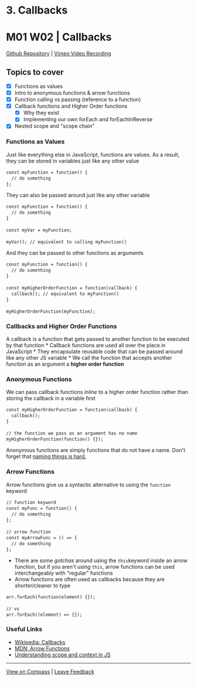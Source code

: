 # 3. Callbacks

# M01 W02 | Callbacks

[Github Repository](https://mandrillapp.com/track/click/30244704/github.com?p=eyJzIjoiZl85VWdVUDBPZG5VY3A4QkVJMkN2NmhZTzh3IiwidiI6MSwicCI6IntcInVcIjozMDI0NDcwNCxcInZcIjoxLFwidXJsXCI6XCJodHRwczpcXFwvXFxcL2dpdGh1Yi5jb21cXFwvQWxmcmVkbzA4XFxcL0NvaG9ydC1KdW5lLTEyLTIwMjNcIixcImlkXCI6XCIzYjk3YTY1YzI4NDk0ZWM0OWYzMjhiYTFkNDRhOGJmY1wiLFwidXJsX2lkc1wiOltcImEzNDZhZTc5NzY5NjVmMWFmMzI2YTBhMmFjMTU0YjNmMTBkYmMzNDJcIl19In0) | [Vimeo Video Recording](https://mandrillapp.com/track/click/30244704/vimeo.com?p=eyJzIjoiSjhGMUZBaXlPS2hiYi1Bb1RjcWV4bzk3NmRZIiwidiI6MSwicCI6IntcInVcIjozMDI0NDcwNCxcInZcIjoxLFwidXJsXCI6XCJodHRwczpcXFwvXFxcL3ZpbWVvLmNvbVxcXC84MzkzMjk0OTBcXFwvYzRmYmI5NzIxYz9zaGFyZT1jb3B5XCIsXCJpZFwiOlwiM2I5N2E2NWMyODQ5NGVjNDlmMzI4YmExZDQ0YThiZmNcIixcInVybF9pZHNcIjpbXCI1MTljOWRlOGI4Y2RhZmRjNzQ2NzY1OTlmZmY1ZTY4YmQ1NjVkZjY3XCJdfSJ9)

## Topics to cover

- [X] Functions as values
- [X] Intro to anonymous functions & arrow functions
- [X] Function calling vs passing (reference to a function)
- [X] Callback functions and Higher Order functions
   - [X] Why they exist
   - [X] Implementing our own forEach and forEachInReverse
- [X] Nested scope and "scope chain"

### Functions as Values

Just like everything else in JavaScript, functions are values. As a result, they can be stored in variables just like any other value

```other
const myFunction = function() {
  // do something
};
```

They can also be passed around just like any other variable

```other
const myFunction = function() {
  // do something
}

const myVar = myFunction;

myVar(); // equivalent to calling myFunction()
```

And they can be passed to other functions as arguments

```other
const myFunction = function() {
  // do something
}

const myHigherOrderFunction = function(callback) {
  callback(); // equivalent to myFunction()
}

myHigherOrderFunction(myFunction);
```

### Callbacks and Higher Order Functions

A callback is a function that gets passed to another function to be executed by that function * Callback functions are used all over the place in JavaScript * They encapsulate reusable code that can be passed around like any other JS variable * We call the function that accepts another function as an argument a **higher order function**

### Anonymous Functions

We can pass callback functions *inline* to a higher order function rather than storing the callback in a variable first

```other
const myHigherOrderFunction = function(callback) {
  callback();
}

// the function we pass as an argument has no name
myHigherOrderFunction(function() {});
```

Anonymous functions are simply functions that do not have a name. Don't forget that [naming things is hard.](https://mandrillapp.com/track/click/30244704/martinfowler.com?p=eyJzIjoiVW9IWUVLUHRieWFZTzNrd3hFUklHZWxVSFN3IiwidiI6MSwicCI6IntcInVcIjozMDI0NDcwNCxcInZcIjoxLFwidXJsXCI6XCJodHRwczpcXFwvXFxcL21hcnRpbmZvd2xlci5jb21cXFwvYmxpa2lcXFwvVHdvSGFyZFRoaW5ncy5odG1sXCIsXCJpZFwiOlwiM2I5N2E2NWMyODQ5NGVjNDlmMzI4YmExZDQ0YThiZmNcIixcInVybF9pZHNcIjpbXCJiODBhMTA3OTZlNzA1YTgyZjU3Mjg3M2Q3NmU4ODYzZjZjNzUyOWQ2XCJdfSJ9)

### Arrow Functions

Arrow functions give us a syntactic alternative to using the `function` keyword

```other
// function keyword
const myFunc = function() {
  // do something
};

// arrow function
const myArrowFunc = () => {
  // do something
};
```

- There are some *gotchas* around using the `this`keyword inside an arrow function, but if you aren't using `this`, arrow functions can be used interchangeably with "regular" functions
- Arrow functions are often used as callbacks because they are shorter/cleaner to type

```other
arr.forEach(function(element) {});

// vs
arr.forEach((element) => {});
```

### Useful Links

- [Wikipedia: Callbacks](https://mandrillapp.com/track/click/30244704/en.wikipedia.org?p=eyJzIjoicHJZb1FHdUJZOHczcWl6U0M2WUdzdGRpTEpJIiwidiI6MSwicCI6IntcInVcIjozMDI0NDcwNCxcInZcIjoxLFwidXJsXCI6XCJodHRwczpcXFwvXFxcL2VuLndpa2lwZWRpYS5vcmdcXFwvd2lraVxcXC9DYWxsYmFja18oY29tcHV0ZXJfcHJvZ3JhbW1pbmcpXCIsXCJpZFwiOlwiM2I5N2E2NWMyODQ5NGVjNDlmMzI4YmExZDQ0YThiZmNcIixcInVybF9pZHNcIjpbXCI3OTNjOWYxNTgzNzYyMzY5ZDYzYjU3MGM4NjM5YTBiNWMxMGFmMmU5XCJdfSJ9)
- [MDN: Arrow Functions](https://mandrillapp.com/track/click/30244704/developer.mozilla.org?p=eyJzIjoiVTdDWVJ5VTY2MUlTUEgtc3hXYVJGRWxjV0tJIiwidiI6MSwicCI6IntcInVcIjozMDI0NDcwNCxcInZcIjoxLFwidXJsXCI6XCJodHRwczpcXFwvXFxcL2RldmVsb3Blci5tb3ppbGxhLm9yZ1xcXC9lbi1VU1xcXC9kb2NzXFxcL1dlYlxcXC9KYXZhU2NyaXB0XCIsXCJpZFwiOlwiM2I5N2E2NWMyODQ5NGVjNDlmMzI4YmExZDQ0YThiZmNcIixcInVybF9pZHNcIjpbXCJjOTE5NmQwNTlkNDM1OThjZjJhZWVmYmY4OTc0NWJmYjYwNDEyYzhkXCJdfSJ9)
- [Understanding scope and context in JS](https://mandrillapp.com/track/click/30244704/ryanmorr.com?p=eyJzIjoiNGNJdXprM05SVlVWVUItV21Lanh2T1F1UGlnIiwidiI6MSwicCI6IntcInVcIjozMDI0NDcwNCxcInZcIjoxLFwidXJsXCI6XCJodHRwOlxcXC9cXFwvcnlhbm1vcnIuY29tXFxcL3VuZGVyc3RhbmRpbmctc2NvcGUtYW5kLWNvbnRleHQtaW4tamF2YXNjcmlwdFxcXC9cIixcImlkXCI6XCIzYjk3YTY1YzI4NDk0ZWM0OWYzMjhiYTFkNDRhOGJmY1wiLFwidXJsX2lkc1wiOltcImYxNjI2ZTQ3YWIyZjY4ODFlNGNiOTgyMjdhMTRjYzUxY2FmN2MyZjhcIl19In0)

---

[View on Compass](https://mandrillapp.com/track/click/30244704/flex-web.compass.lighthouselabs.ca?p=eyJzIjoib2taVUJlWXd1VHViWWlwdi1xci1JN2luN01JIiwidiI6MSwicCI6IntcInVcIjozMDI0NDcwNCxcInZcIjoxLFwidXJsXCI6XCJodHRwOlxcXC9cXFwvZmxleC13ZWIuY29tcGFzcy5saWdodGhvdXNlbGFicy5jYVxcXC9hY3Rpdml0aWVzXFxcLzIxN1xcXC9sZWN0dXJlc1xcXC84MzlcIixcImlkXCI6XCIzYjk3YTY1YzI4NDk0ZWM0OWYzMjhiYTFkNDRhOGJmY1wiLFwidXJsX2lkc1wiOltcImZiYWM3MTQ2MWU0ZDE3NDcyNjAwYWE3NWUxNmYwM2Y0NThjN2JkZmZcIl19In0) | [Leave Feedback](https://mandrillapp.com/track/click/30244704/flex-web.compass.lighthouselabs.ca?p=eyJzIjoidGVYek1RZ05KZHA2aGpwMmdxQlM3cnlRcUVJIiwidiI6MSwicCI6IntcInVcIjozMDI0NDcwNCxcInZcIjoxLFwidXJsXCI6XCJodHRwOlxcXC9cXFwvZmxleC13ZWIuY29tcGFzcy5saWdodGhvdXNlbGFicy5jYVxcXC9mZWVkYmFja3NcIixcImlkXCI6XCIzYjk3YTY1YzI4NDk0ZWM0OWYzMjhiYTFkNDRhOGJmY1wiLFwidXJsX2lkc1wiOltcImY2MmI4ZGI4YWE0MmQxYTYxNDI0M2M0ZjYwNDg4M2ZiOGVmYjYzOTBcIl19In0)

![open.gif](3.%20Callbacks.assets/open.gif)

